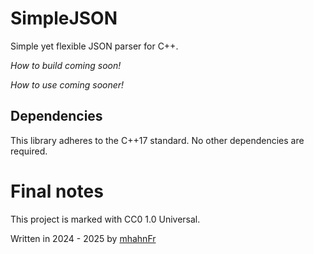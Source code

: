 # SimpleJSON
Simple yet flexible JSON parser for C++.

_How to build coming soon!_

_How to use coming sooner!_

## Dependencies
This library adheres to the C++17 standard. No other dependencies are required.

# Final notes
This project is marked with CC0 1.0 Universal.

Written in 2024 - 2025 by [mhahnFr][1]

[1]: https://github.com/mhahnFr
